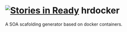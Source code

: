[![Stories in Ready](https://badge.waffle.io/hrdocker/hrdocker.png?label=ready&title=Ready)](https://waffle.io/hrdocker/hrdocker)
hrdocker
========
A SOA scafolding generator based on docker containers. 